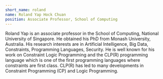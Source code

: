 ```yaml
---
short_name: roland 
name: Roland Yap Hock Chuan
position: Associate Professor, School of Computing
---
```

Roland Yap is an associate professor in the School of Computing, National University of Singapore. He obtained his PhD from Monash University, Australia. His research interests are in Artificial Intelligence, Big Data, Constraints, Programming Languages, Security. He is well known for his work on Constraint Logic Programming and the CLP(R) programming language which is one of the first programming languages where constraints are first class. CLP(R) has led to many developments in Constraint Programming (CP) and Logic Programming. 
